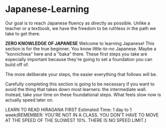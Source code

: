 # Japanese-Learning
Our goal is to reach Japanese fluency as directly as possible. Unlike a teacher or a textbook, we have the freedom to be ruthless in the path we take to get there.

**ZERO KNOWLEDGE OF JAPANESE**
Welcome to learning Japanese! This section is for the true beginner. You know little-to-no Japanese. Maybe a "konnichiwa" here and a "baka" there. These first steps you take are especially important because they're going to set a foundation you can build off of.

The more deliberate your steps, the easier everything that follows will be.

Carefully completing this section is going to be necessary if you want to avoid the thing that takes down most learners: the intermediate wall. Instead, take your time on these foundational steps. What feels slow now is actually speed later on.

LEARN TO READ HIRAGANA FIRST
Estimated Time: 1 day to 1 week(REMEMBER: YOU'RE NOT IN A CLASS. YOU DON'T HAVE TO MOVE AT THE SPEED OF THE SLOWEST 10%. THERE IS NO SPEED LIMIT.)
